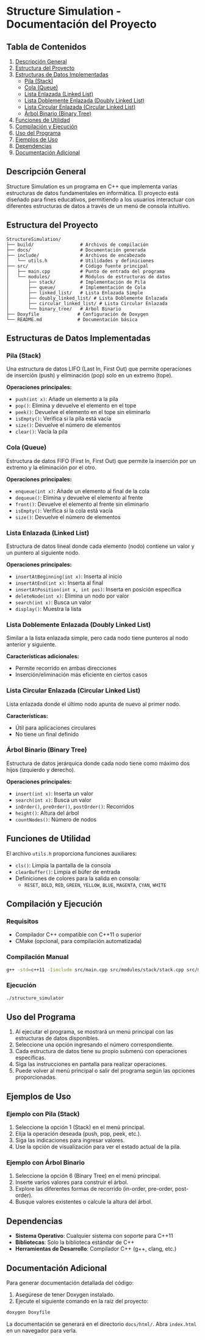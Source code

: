 # Structure Simulation - Documentación del Proyecto

## Tabla de Contenidos
1. [Descripción General](#descripción-general)
2. [Estructura del Proyecto](#estructura-del-proyecto)
3. [Estructuras de Datos Implementadas](#estructuras-de-datos-implementadas)
   - [Pila (Stack)](#pila-stack)
   - [Cola (Queue)](#queue)
   - [Lista Enlazada (Linked List)](#lista-enlazada-linked-list)
   - [Lista Doblemente Enlazada (Doubly Linked List)](#lista-doblemente-enlazada-doubly-linked-list)
   - [Lista Circular Enlazada (Circular Linked List)](#lista-circular-enlazada-circular-linked-list)
   - [Árbol Binario (Binary Tree)](#árbol-binario-binary-tree)
4. [Funciones de Utilidad](#funciones-de-utilidad)
5. [Compilación y Ejecución](#compilación-y-ejecución)
6. [Uso del Programa](#uso-del-programa)
7. [Ejemplos de Uso](#ejemplos-de-uso)
8. [Dependencias](#dependencias)
9. [Documentación Adicional](#documentación-adicional)

## Descripción General

Structure Simulation es un programa en C++ que implementa varias estructuras de datos fundamentales en informática. El proyecto está diseñado para fines educativos, permitiendo a los usuarios interactuar con diferentes estructuras de datos a través de un menú de consola intuitivo.

## Estructura del Proyecto

```
StructureSimulation/
├── build/                 # Archivos de compilación
├── docs/                  # Documentación generada
├── include/               # Archivos de encabezado
│   └── utils.h            # Utilidades y definiciones
├── src/                   # Código fuente principal
│   ├── main.cpp           # Punto de entrada del programa
│   └── modules/           # Módulos de estructuras de datos
│       ├── stack/         # Implementación de Pila
│       ├── queue/         # Implementación de Cola
│       ├── linked_list/   # Lista Enlazada Simple
│       ├── doubly_linked_list/ # Lista Doblemente Enlazada
│       ├── circular_linked_list/ # Lista Circular Enlazada
│       └── binary_tree/   # Árbol Binario
├── Doxyfile              # Configuración de Doxygen
└── README.md             # Documentación básica
```

## Estructuras de Datos Implementadas

### Pila (Stack)

Una estructura de datos LIFO (Last In, First Out) que permite operaciones de inserción (push) y eliminación (pop) solo en un extremo (tope).

**Operaciones principales:**
- `push(int x)`: Añade un elemento a la pila
- `pop()`: Elimina y devuelve el elemento en el tope
- `peek()`: Devuelve el elemento en el tope sin eliminarlo
- `isEmpty()`: Verifica si la pila está vacía
- `size()`: Devuelve el número de elementos
- `clear()`: Vacía la pila

### Cola (Queue)

Estructura de datos FIFO (First In, First Out) que permite la inserción por un extremo y la eliminación por el otro.

**Operaciones principales:**
- `enqueue(int x)`: Añade un elemento al final de la cola
- `dequeue()`: Elimina y devuelve el elemento al frente
- `front()`: Devuelve el elemento al frente sin eliminarlo
- `isEmpty()`: Verifica si la cola está vacía
- `size()`: Devuelve el número de elementos

### Lista Enlazada (Linked List)

Estructura de datos lineal donde cada elemento (nodo) contiene un valor y un puntero al siguiente nodo.

**Operaciones principales:**
- `insertAtBeginning(int x)`: Inserta al inicio
- `insertAtEnd(int x)`: Inserta al final
- `insertAtPosition(int x, int pos)`: Inserta en posición específica
- `deleteNode(int x)`: Elimina un nodo por valor
- `search(int x)`: Busca un valor
- `display()`: Muestra la lista

### Lista Doblemente Enlazada (Doubly Linked List)

Similar a la lista enlazada simple, pero cada nodo tiene punteros al nodo anterior y siguiente.

**Características adicionales:**
- Permite recorrido en ambas direcciones
- Inserción/eliminación más eficiente en ciertos casos

### Lista Circular Enlazada (Circular Linked List)

Lista enlazada donde el último nodo apunta de nuevo al primer nodo.

**Características:**
- Útil para aplicaciones circulares
- No tiene un final definido

### Árbol Binario (Binary Tree)

Estructura de datos jerárquica donde cada nodo tiene como máximo dos hijos (izquierdo y derecho).

**Operaciones principales:**
- `insert(int x)`: Inserta un valor
- `search(int x)`: Busca un valor
- `inOrder()`, `preOrder()`, `postOrder()`: Recorridos
- `height()`: Altura del árbol
- `countNodes()`: Número de nodos

## Funciones de Utilidad

El archivo `utils.h` proporciona funciones auxiliares:

- `cls()`: Limpia la pantalla de la consola
- `clearBuffer()`: Limpia el búfer de entrada
- Definiciones de colores para la salida en consola:
  - `RESET`, `BOLD`, `RED`, `GREEN`, `YELLOW`, `BLUE`, `MAGENTA`, `CYAN`, `WHITE`

## Compilación y Ejecución

### Requisitos
- Compilador C++ compatible con C++11 o superior
- CMake (opcional, para compilación automatizada)

### Compilación Manual

```bash
g++ -std=c++11 -Iinclude src/main.cpp src/modules/stack/stack.cpp src/modules/queue/queue.cpp src/modules/linked_list/linked_list.cpp src/modules/doubly_linked_list/doubly_linked_list.cpp src/modules/circular_linked_list/circular_linked_list.cpp src/modules/binary_tree/binary_tree.cpp -o structure_simulator
```

### Ejecución

```bash
./structure_simulator
```

## Uso del Programa

1. Al ejecutar el programa, se mostrará un menú principal con las estructuras de datos disponibles.
2. Seleccione una opción ingresando el número correspondiente.
3. Cada estructura de datos tiene su propio submenú con operaciones específicas.
4. Siga las instrucciones en pantalla para realizar operaciones.
5. Puede volver al menú principal o salir del programa según las opciones proporcionadas.

## Ejemplos de Uso

### Ejemplo con Pila (Stack)

1. Seleccione la opción 1 (Stack) en el menú principal.
2. Elija la operación deseada (push, pop, peek, etc.).
3. Siga las indicaciones para ingresar valores.
4. Use la opción de visualización para ver el estado actual de la pila.

### Ejemplo con Árbol Binario

1. Seleccione la opción 6 (Binary Tree) en el menú principal.
2. Inserte varios valores para construir el árbol.
3. Explore las diferentes formas de recorrido (in-order, pre-order, post-order).
4. Busque valores existentes o calcule la altura del árbol.

## Dependencias

- **Sistema Operativo**: Cualquier sistema con soporte para C++11
- **Bibliotecas**: Solo la biblioteca estándar de C++
- **Herramientas de Desarrollo**: Compilador C++ (g++, clang, etc.)

## Documentación Adicional

Para generar documentación detallada del código:

1. Asegúrese de tener Doxygen instalado.
2. Ejecute el siguiente comando en la raíz del proyecto:

```bash
doxygen Doxyfile
```

La documentación se generará en el directorio `docs/html/`. Abra `index.html` en un navegador para verla.
